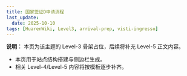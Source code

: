 ```yaml
---
title: 国家签证D申请流程
last_update:
  date: 2025-10-10
tags: [HuarenWiki, Level3, arrival-prep, visti-ingresso]
---
```

**说明：** 本页为该主题的 Level-3 骨架占位，后续将补充 Level-5 正文内容。

- 本页用于站点结构搭建与侧边栏生成。
- 相关 Level-4/Level-5 内容将按模板逐步补齐。
